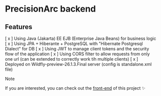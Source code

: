 # PrecisionArc backend 

## Features
[ x ] Using Java (Jakarta) EE EJB (Enterprise Java Beans) for business logic
[ x ] Using JPA + Hiberante + PostgreSQL with "Hibernate Postgresql Dialect" for DB
[ x ] Using JWT to manage client tokens and the security flow of the application
[ x ] Using CORS filter to allow requests from only one url (can be extended to correctly work tih multiple clients)
[ x ] Deployed on Wildfly-preview-26.1.3.Final server (config is standalone.xml file)

> [!NOTE]
> If you are interested, you can check out the [front-end](https://github.com/fefumo/PrecisionArc-frontend) of this project :sparkles:
